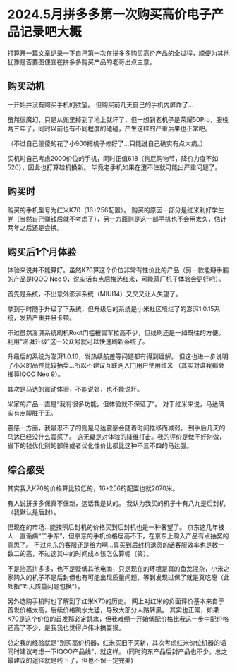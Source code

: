 # 2024.5月拼多多第一次购买高价电子产品记录吧大概

打算开一篇文章记录一下自己第一次在拼多多购买高价产品的全过程，顺便为其他犹豫是否要图便宜在拼多多购买产品的老哥出点主意。

## 购买动机

一开始并没有购买手机的欲望。
但购买前几天自己的手机内屏炸了...

虽然很魔幻，只是从兜里掉到了地上就坏了，但一想到老机子是荣耀50Pro，服役两三年了，同时以前也有不同程度的磕碰，产生这样的严重后果也正常吧。

（不过自己傻傻的花了小900把机子修好了...只能说自己确实有点大病。）

买机时自己考虑2000价位的手机，同时正值618（狗屁购物节，降价力度不如520），因此也打算趁机换新。
毕竟老手机如果在遭不住就可能出严重问题了。

## 购买时

购买的手机型号为红米K70（16+256配置）。
购买的原因一部分是红米利好学生党（当然自己赚钱后就不考虑了），另一方面则是这一部手机也不会用太久，估计两年之后还是会换。

## 购买后1个月体验

体验来说并不能算好。虽然K70算这个价位非常有性价比的产品（另一款能掰手腕的产品是IQOO Neo 9，说实话有点后悔选红米，可能蓝厂机子体验会更好吧）。

首先是系统，不出意外澎湃系统（MIUI14）又又又让人失望了。

拿到手时随手升级了下系统，但升级后的系统是小米社区喷烂了的澎湃1.0.15系统，发热严重并且卡顿。

不过虽然澎湃系统刷机Root门槛被雷军拉高不少，但线刷还是一如既往的方便。
利用“澎湃升级”这一公众号就可以快速刷新系统了。

升级后的系统为澎湃1.0.16，发热续航差等问题都有得到缓解。
但这也进一步说明了小米的品控比较抽奖...所以不建议互联网入门用户使用红米
（其实对谁我都会推荐IQOO Neo 9）。

其次是马达的震动体验，不能说好，也不能说坏。

米家的产品一直是“我有很多功能，但体验就不保证了”。
对于红米来说，马达确实有点聊胜于无。

震感一方面，我最忍不了的则是马达震感会随着时间推移而减弱。
到手后几天的马达已经没什么震感了。
这无疑是对体验的降维打击。我的评价是做不好别做，省下的钱优化别的部件或者优化性价比都比这种不三不四的马达强。

## 综合感受

其实我入K70的价格算比较低的，16+256的配置也就2070米。

有人说拼多多保真不保新，这话我是认的。
我认为我买的机子十有八九是后封机（我默认是后封）。

但现在的市场...能按照后封机的价格买到后封机也是一种奢望了。
京东这几年被人一直诟病“二手东”，但京东的手机价格居高不下，在京东上购入产品有点抽奖的意思了。
不过京东的客服还是给力啊...真买到后封机退货的话客服效率也是数一数二的高，不过这其中的时间成本该怎么算呢（笑）。

不是抬高拼多多，也不是贬低其他电商，只是现在的环境是真的鱼龙混杂，小米之家购入的机子不是后封但也有可能出现质量问题，等到发现过保了就是真吃瘪（此处指“15天质量问题包换”）。

另外选购手机时也了解到了红米K70的历史。
网上对红米的负面评价基本来自于首发价格太高，后续价格跳水太猛，导致大部分人路转黑。
其实也正常，如果K70是这个价位的首发那必定跳水，但我难绷一开始低配价格比我这一步中配价格还高了不少，是我我也觉得卢伟冰搞耍猴。

总之我的经验就是“别买高价机器，红米买旧不买新，其次考虑红米价位机器的话同时建议考虑一下IQOO产品线”，就这样。
(同时狗东产品后封产品也不少，总之最建议的途径就是线下了，但也不保一定完美)
